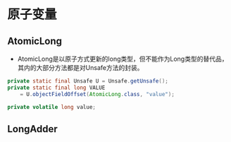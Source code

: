# 原子变量

## AtomicLong

- AtomicLong是以原子方式更新的long类型，但不能作为Long类型的替代品，其内的大部分方法都是对Unsafe方法的封装。

```java
private static final Unsafe U = Unsafe.getUnsafe();
private static final long VALUE
    = U.objectFieldOffset(AtomicLong.class, "value");

private volatile long value;
```

## LongAdder